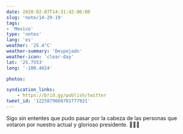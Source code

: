 ```yaml
---
date: 2020-02-07T14:31:42-06:00
slug: 'note/14-29-19'
tags:
- 'Mexico'
type: 'notes'
lang: 'es'
weather: '25.4°C'
weather-summary: 'Despejado'
weather-icon: 'clear-day'
lat: '25.7553'
long: '-100.4024'

photos:

syndication_links:
    - https://brid.gy/publish/twitter
tweet_id: '1225879668701777921'
---
```

Sigo sin ententes que pudo pasar por la cabeza de las personas que votaron por nuestro actual y glorioso presidente. 🤦🏻‍♂️


